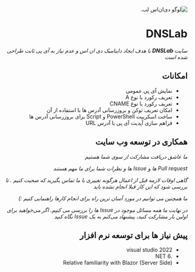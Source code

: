 <div dir="rtl">

![لوگو ‌دی‌ان‌اس لب.](https://www.dnslab.ir/images/Icons/Logo.png "لوگو ‌دی‌ان‌اس لب.")

# DNSLab

_سایت **DNSLab** با هدف ایجاد داینامیک دی ان اس و عدم نیاز به آی پی ثابت طراحی شده است_

## امکانات
* نمایش آی پی عمومی
* تعریف رکورد با نوع A
* تعریف رکورد با نوع CNAME
* امکان تعریف توکن و بروزرسانی آدرس ها با استفاده از آن
* ساخت اسکریپت PowerShell و Script برای بروزرسانی آدرس ها
* فراهم سازی آپدیت آی پی با آدرس URL

## همکاری در توسعه وب سایت

*ما عاشق دریافت مشارکت از سوی شما هستیم*

*Pull request ها و Issue ها و نظرات شما برای ما مهم هستند*

*گاهی اوقات لازمه قبل از اعمال هرگونه تغییری با ما تماس بگیرید که صحبت کنیم . تا بررسی شود که این کار قبلا انجام نشده باید*

*ما همچنین می توانیم در مورد آسان ترین راه برای انجام کارها راهنمایی کنیم :)*

*در نهایت ما همه مسائل موجود در Issue ها را بررسی می کنیم. اگر می‌خواهید برای اولین بار مشارکت کنید، پیشنهاد می‌کنم به یک Issue نگاه کنید*

## پیش نیاز ها برای توسعه نرم افزار

* visual studio 2022
* .NET 6
* Relative familiarity with Blazor (Server Side)

</div>